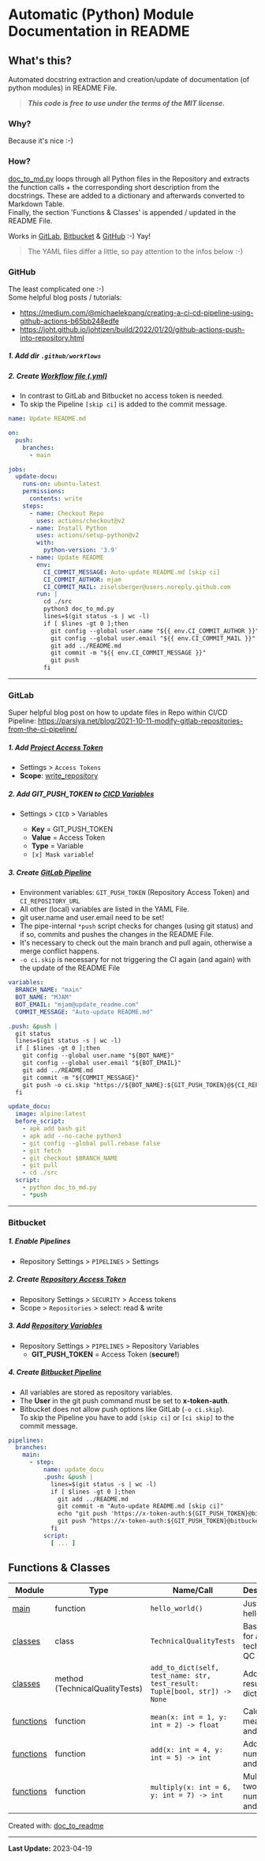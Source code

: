 # Automatic (Python) Module Documentation in README

## What's this?

Automated docstring extraction and creation/update of documentation (of python modules) in README File.

> _**This code is free to use under the terms of the MIT license.**_

### Why?

Because it's nice :-)

### How?

[doc_to_md.py](src/doc_to_md.py) loops through all Python files in the Repository and extracts the function calls + the
corresponding short description from the docstrings. These are added to a dictionary and afterwards converted to
Markdown Table.  
Finally, the section 'Functions & Classes' is appended / updated in the README File.

Works in [GitLab](#gitlab), [Bitbucket](#bitbucket) & [GitHub](#github) :-) Yay!
> The YAML files differ a little, so pay attention to the infos below :-)

### GitHub

The least complicated one :-)  
Some helpful blog posts / tutorials:

- https://medium.com/@michaelekpang/creating-a-ci-cd-pipeline-using-github-actions-b65bb248edfe
- https://joht.github.io/johtizen/build/2022/01/20/github-actions-push-into-repository.html

##### 1. Add dir `.github/workflows`

##### 2. Create [Workflow file (.yml)](.github/workflows/update_readme.yml)

- In contrast to GitLab and Bitbucket no access token is needed.
- To skip the Pipeline `[skip ci]` is added to the commit message.

```yaml
name: Update README.md

on:
  push:
    branches:
      - main

jobs:
  update-docu:
    runs-on: ubuntu-latest
    permissions:
      contents: write
    steps:
      - name: Checkout Repo
        uses: actions/checkout@v2
      - name: Install Python
        uses: actions/setup-python@v2
        with:
          python-version: '3.9'
      - name: Update README
        env:
          CI_COMMIT_MESSAGE: Auto-update README.md [skip ci]
          CI_COMMIT_AUTHOR: mjam
          CI_COMMIT_MAIL: ziselsberger@users.noreply.github.com
        run: |
          cd ./src
          python3 doc_to_md.py
          lines=$(git status -s | wc -l)
          if [ $lines -gt 0 ];then
            git config --global user.name "${{ env.CI_COMMIT_AUTHOR }}"
            git config --global user.email "${{ env.CI_COMMIT_MAIL }}"
            git add ../README.md
            git commit -m "${{ env.CI_COMMIT_MESSAGE }}"
            git push
          fi
```

---

### GitLab

Super helpful blog post on how to update files in Repo within CI/CD
Pipeline: https://parsiya.net/blog/2021-10-11-modify-gitlab-repositories-from-the-ci-pipeline/

##### 1. Add [Project Access Token](images/project_access_token.png)

* Settings > `Access Tokens`
* **Scope**: [write_repository](images/create_project_access_token_medium.png)

##### 2. Add GIT_PUSH_TOKEN to [CICD Variables](images/cicd_variables.png)

* Settings > `CICD` > Variables

    * **Key** = GIT_PUSH_TOKEN
    * **Value** = Access Token
    * **Type** = Variable
    * `[x] Mask variable`!

##### 3. Create [GitLab Pipeline](.gitlab-ci.yml)

- Environment variables: `GIT_PUSH_TOKEN` (Repository Access Token) and `CI_REPOSITORY_URL`
- All other (local) variables are listed in the YAML File.
- git user.name and user.email need to be set!
- The pipe-internal `*push` script checks for changes (using git status) and if so, commits and pushes the changes in
  the README File.
- It's necessary to check out the main branch and pull again, otherwise a merge conflict happens.
- `-o ci.skip` is necessary for not triggering the CI again (and again) with the update of the README File

```yaml
variables:
  BRANCH_NAME: "main"
  BOT_NAME: "MJAM"
  BOT_EMAIL: "mjam@update_readme.com"
  COMMIT_MESSAGE: "Auto-update README.md"

.push: &push |
  git status
  lines=$(git status -s | wc -l)
  if [ $lines -gt 0 ];then
    git config --global user.name "${BOT_NAME}"
    git config --global user.email "${BOT_EMAIL}"
    git add ../README.md
    git commit -m "${COMMIT_MESSAGE}"
    git push -o ci.skip "https://${BOT_NAME}:${GIT_PUSH_TOKEN}@${CI_REPOSITORY_URL#*@}" $BRANCH_NAME
  fi 

update_docu:
  image: alpine:latest
  before_script:
    - apk add bash git
    - apk add --no-cache python3
    - git config --global pull.rebase false
    - git fetch
    - git checkout $BRANCH_NAME
    - git pull
    - cd ./src
  script:
    - python doc_to_md.py
    - *push
```

---

### Bitbucket

##### 1. Enable Pipelines

* Repository Settings > `PIPELINES` > Settings

##### 2. Create [Repository Access Token](images/access_token_info.png)

* Repository Settings > `SECURITY` > Access tokens
* Scope > `Repositories` > select: read & write

##### 3. Add [Repository Variables](images/repo_variables.png)

* Repository Settings > `PIPELINES` > Repository Variables
    * **GIT_PUSH_TOKEN** = Access Token (**secure!**)

##### 4. Create [Bitbucket Pipeline](bitbucket-pipelines.yml)

- All variables are stored as repository variables.
- The **User** in the git push command must be set to **x-token-auth**.
- Bitbucket does not allow push options like GitLab (`-o ci.skip`).  
  To skip the Pipeline you have to add `[skip ci]` or `[ci skip]` to the commit message.

```yaml
pipelines:
  branches:
    main:
      - step:
          name: update_docu
          .push: &push |
            lines=$(git status -s | wc -l)
            if [ $lines -gt 0 ];then
              git add ../README.md
              git commit -m "Auto-update README.md [skip ci]"
              echo "git push 'https://x-token-auth:${GIT_PUSH_TOKEN}@bitbucket.org/${BITBUCKET_REPO_FULL_NAME}' main"
              git push "https://x-token-auth:${GIT_PUSH_TOKEN}@bitbucket.org/${BITBUCKET_REPO_FULL_NAME}" main
            fi 
          script:
            [ ... ]
```

## Functions & Classes  
| Module | Type | Name/Call | Description |
| --- | --- | --- | --- |
| [main](./main.py) | function  | `hello_world()` | Just says hello |
| [classes](./src/classes.py) | class  | `TechnicalQualityTests` | Base class for all technical QC Tests. |
| [classes](./src/classes.py) | method (TechnicalQualityTests) | `add_to_dict(self, test_name: str, test_result: Tuple[bool, str]) -> None` | Add QC result to dictionary. |
| [functions](./src/functions.py) | function  | `mean(x: int = 1, y: int = 2) -> float` | Calculate mean of x and y. |
| [functions](./src/functions.py) | function  | `add(x: int = 4, y: int = 5) -> int` | Add two numbers (x and y). |
| [functions](./src/functions.py) | function  | `multiply(x: int = 6, y: int = 7) -> int` | Multiply two numbers (x and y). |

Created with: [doc_to_readme](https://github.com/ziselsberger/doc_to_readme)  

---
**Last Update:** 2023-04-19